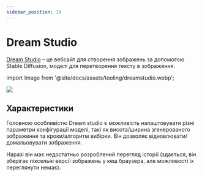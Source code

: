 ```yaml
---
sidebar_position: 19
---
```


# Dream Studio

[Dream Studio](https://beta.dreamstudio.ai/dream) – це вебсайт для створення зображень за допомогою Stable Diffusion, моделі для перетворення тексту в зображення.

import Image from '@site/docs/assets/tooling/dreamstudio.webp';

<div style={{textAlign: 'center'}}>
  <img src={Image} style={{width: "750px"}}/>
</div>

## Характеристики

Головною особливістю Dream studio є можливість налаштовувати різні параметри конфігурації моделі, такі як висота/ширина згенерованого зображення та кроки/алгоритм вибірки. Він дозволяє відновлювати/домальовувати зображення.

Наразі він має недостатньо розроблений перегляд історії (здається, він зберігає піксельні версії зображень у кеш браузера, але можливості їх переглянути немає).
